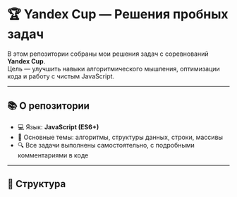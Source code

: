 # 🏆 Yandex Cup — Решения пробных задач

В этом репозитории собраны мои решения задач с соревнований **Yandex Cup**.  
Цель — улучшить навыки алгоритмического мышления, оптимизации кода и работу с чистым JavaScript.

---

## 📚 О репозитории

- 💻 Язык: **JavaScript (ES6+)**
- 🧠 Основные темы: алгоритмы, структуры данных, строки, массивы
- 🔍 Все задачи выполнены самостоятельно, с подробными комментариями в коде

---

## 📁 Структура
